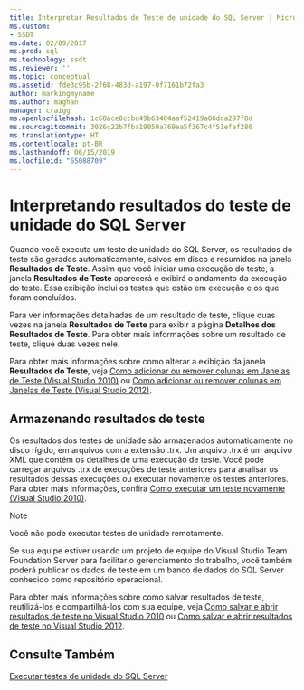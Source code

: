 ```yaml
---
title: Interpretar Resultados de Teste de unidade do SQL Server | Microsoft Docs
ms.custom:
- SSDT
ms.date: 02/09/2017
ms.prod: sql
ms.technology: ssdt
ms.reviewer: ''
ms.topic: conceptual
ms.assetid: fde3c95b-2f68-483d-a197-0f7161b72fa3
author: markingmyname
ms.author: maghan
manager: craigg
ms.openlocfilehash: 1c68ace0ccbd49b63404aaf52419a06dda297f8d
ms.sourcegitcommit: 3026c22b7fba19059a769ea5f367c4f51efaf286
ms.translationtype: HT
ms.contentlocale: pt-BR
ms.lasthandoff: 06/15/2019
ms.locfileid: "65088709"
---
```

# <a name="interpreting-sql-server-unit-test-results"></a>Interpretando resultados do teste de unidade do SQL Server
Quando você executa um teste de unidade do SQL Server, os resultados do teste são gerados automaticamente, salvos em disco e resumidos na janela **Resultados de Teste**. Assim que você iniciar uma execução do teste, a janela **Resultados de Teste** aparecerá e exibirá o andamento da execução do teste. Essa exibição inclui os testes que estão em execução e os que foram concluídos.  
  
Para ver informações detalhadas de um resultado de teste, clique duas vezes na janela **Resultados de Teste** para exibir a página **Detalhes dos Resultados de Teste**. Para obter mais informações sobre um resultado de teste, clique duas vezes nele.  
  
Para obter mais informações sobre como alterar a exibição da janela **Resultados do Teste**, veja [Como adicionar ou remover colunas em Janelas de Teste (Visual Studio 2010)](https://msdn.microsoft.com/library/ms182508(VS.100).aspx) ou [Como adicionar ou remover colunas em Janelas de Teste (Visual Studio 2012)](https://msdn.microsoft.com/library/ms182508.aspx).  
  
## <a name="storing-test-results"></a>Armazenando resultados de teste  
Os resultados dos testes de unidade são armazenados automaticamente no disco rígido, em arquivos com a extensão .trx. Um arquivo .trx é um arquivo XML que contém os detalhes de uma execução de teste. Você pode carregar arquivos .trx de execuções de teste anteriores para analisar os resultados dessas execuções ou executar novamente os testes anteriores. Para obter mais informações, confira [Como executar um teste novamente (Visual Studio 2010)](https://msdn.microsoft.com/library/ms182472(VS.100).aspx).  
  
> [!NOTE]  
> Você não pode executar testes de unidade remotamente.  
  
Se sua equipe estiver usando um projeto de equipe do Visual Studio Team Foundation Server para facilitar o gerenciamento do trabalho, você também poderá publicar os dados de teste em um banco de dados do SQL Server conhecido como repositório operacional.  
  
Para obter mais informações sobre como salvar resultados de teste, reutilizá-los e compartilhá-los com sua equipe, veja [Como salvar e abrir resultados de teste no Visual Studio 2010](https://msdn.microsoft.com/library/ms404662(VS.100).aspx) ou [Como salvar e abrir resultados de teste no Visual Studio 2012](https://msdn.microsoft.com/library/ms404662.aspx).  
  
## <a name="see-also"></a>Consulte Também  
[Executar testes de unidade do SQL Server](../ssdt/running-sql-server-unit-tests.md)  
  
